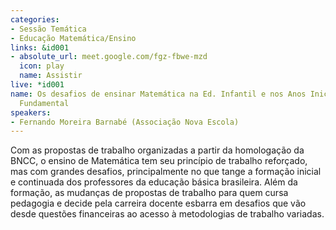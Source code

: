 ```yaml
---
categories:
- Sessão Temática
- Educação Matemática/Ensino
links: &id001
- absolute_url: meet.google.com/fgz-fbwe-mzd
  icon: play
  name: Assistir
live: *id001
name: Os desafios de ensinar Matemática na Ed. Infantil e nos Anos Iniciais do Ensino
  Fundamental
speakers:
- Fernando Moreira Barnabé (Associação Nova Escola)
---
```


Com as propostas de trabalho organizadas a partir da homologação da BNCC, o ensino de Matemática tem seu princípio de trabalho reforçado, mas com grandes desafios, principalmente no que tange a formação inicial e continuada dos professores da educação básica brasileira. Além da formação, as mudanças de propostas de trabalho para quem cursa pedagogia e decide pela carreira docente esbarra em desafios que vão desde questões financeiras ao acesso à metodologias de trabalho variadas.